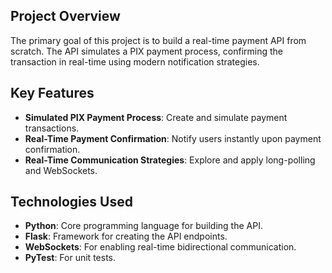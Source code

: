 ## Project Overview
The primary goal of this project is to build a real-time payment API from scratch. The API simulates a PIX payment process, confirming the transaction in real-time using modern notification strategies.

## Key Features

- **Simulated PIX Payment Process**: Create and simulate payment transactions.
- **Real-Time Payment Confirmation**: Notify users instantly upon payment confirmation.
- **Real-Time Communication Strategies**: Explore and apply long-polling and WebSockets.

## Technologies Used

- **Python**: Core programming language for building the API.
- **Flask**: Framework for creating the API endpoints.
- **WebSockets**: For enabling real-time bidirectional communication.
- **PyTest**: For unit tests.
